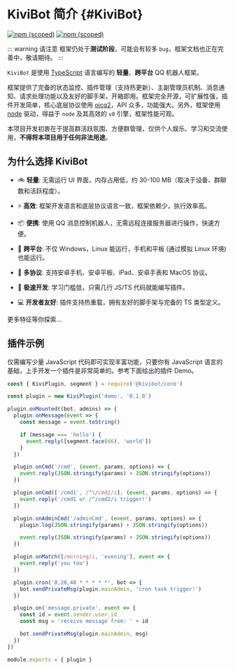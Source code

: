 # KiviBot 简介 {#KiviBot}

[![npm (scoped)](https://img.shields.io/npm/v/@kivibot/core?color=527dec&label=%40kivibot%2Fcore&style=flat-square)](https://www.npmjs.com/package/@kivibot/core)
[![npm (scoped)](https://img.shields.io/npm/v/kivibot?color=527dec&label=kivibot&style=flat-square)](https://www.npmjs.com/package/kivibot)

::: warning 请注意
框架仍处于**测试阶段**，可能会有较多 `bug`，框架文档也正在完善中，敬请期待。
:::

`KiviBot` 是使用 [TypeScript](https://www.typescriptlang.org/) 语言编写的 **轻量**、**跨平台** QQ 机器人框架。

框架提供了完备的状态监控、插件管理（支持热更新）、主副管理员机制、消息通知、请求处理功能以及友好的脚手架，开箱即用。框架完全开源，可扩展性强，插件开发简单，核心底层协议使用 [oicq2](https://github.com/takayama-lily/oicq)，API 众多，功能强大。另外，框架使用 [node](https://nodejs.org/) 驱动，得益于 `node` 及其高效的 `v8` 引擎，框架性能可观。

本项目开发初衷在于提高群活跃氛围、方便群管理，仅供个人娱乐、学习和交流使用，**不得将本项目用于任何非法用途**。

## 为什么选择 KiviBot

- 🚲 **轻量**: 无需运行 UI 界面，内存占用低，约 30-100 MB（取决于设备、群聊数和活跃程度）。

- ⚡ **高效**: 框架开发语言和底层协议语言一致，框架依赖少，执行效率高。

- 📦 **便携**: 使用 QQ 消息控制机器人，无需远程连接服务器进行操作，快速方便。

- 📱 **跨平台**: 不仅 Windows，Linux 能运行，手机和平板 (通过模拟 Linux 环境) 也能运行。

- 🔗 **多协议**: 支持安卓手机、安卓平板、iPad、安卓手表和 MacOS 协议。

- 🚤 **极速开发**: 学习门槛低，只需几行 JS/TS 代码就能编写插件。

- 💻 **开发者友好**: 插件支持热重载，拥有友好的脚手架与完备的 TS 类型定义。

更多特征等你探索...

## 插件示例

仅需编写少量 JavaScript 代码即可实现丰富功能，只要你有 JavaScript 语言的基础，上手开发一个插件是非常简单的。参考下面给出的插件 Demo。

```js
const { KiviPlugin, segment } = require('@kivibot/core')

const plugin = new KiviPlugin('demo', '0.1.0')

plugin.onMounted((bot, admins) => {
  plugin.onMessage(event => {
    const message = event.toString()

    if (message === 'hello') {
      event.reply([segment.face(66), 'world'])
    }
  })

  plugin.onCmd('/cmd', (event, params, options) => {
    event.reply(JSON.stringify(params) + JSON.stringify(options))
  })

  plugin.onCmd(['/cmd1', /^\/cmd2/i], (event, params, options) => {
    event.reply('/cmd1 or /^/cmd2/i trigger!')
  })

  plugin.onAdminCmd('/adminCmd', (event, params, options) => {
    plugin.log(JSON.stringify(params) + JSON.stringify(options))

    event.reply(JSON.stringify(params) + JSON.stringify(options))
  })

  plugin.onMatch([/morning/i, 'evening'], event => {
    event.reply('you too')
  })

  plugin.cron('0,20,40 * * * * *', bot => {
    bot.sendPrivateMsg(plugin.mainAdmin, 'cron task trigger!')
  })

  plugin.on('message.private', event => {
    const id = event.sender.user_id
    const msg = 'receive message from: ' + id

    bot.sendPrivateMsg(plugin.mainAdmin, msg)
  })
})

module.exports = { plugin }
```
